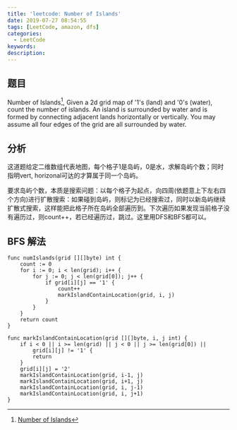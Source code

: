 ```yaml
---
title: 'leetcode: Number of Islands'
date: 2019-07-27 08:54:55
tags: [LeetCode, amazon, dfs]
categories:
  - LeetCode
keywords:
description:
---
```


## 题目

Number of Islands[^1], Given a 2d grid map of '1's (land) and '0's (water), count the number of islands. An island is surrounded by water and is formed by connecting adjacent lands horizontally or vertically. You may assume all four edges of the grid are all surrounded by water.

## 分析

这道题给定二维数组代表地图，每个格子1是岛屿，0是水，求解岛屿个数；同时指明vert, horizonal可达的才算属于同一个岛屿。

要求岛屿个数，本质是搜索问题：以每个格子为起点，向四周(依题意上下左右四个方向)进行扩散搜索：如果碰到岛屿，则标记为已经搜索过，同时以新岛屿继续扩散式搜索，这样能把此格子所在岛屿全部遍历到。下次遍历如果发现当前格子没有遍历过，则count++，若已经遍历过，跳过。这里用DFS和BFS都可以。

## BFS 解法

```golang
func numIslands(grid [][]byte) int {
    count := 0
    for i := 0; i < len(grid); i++ {
        for j := 0; j < len(grid[0]); j++ {
            if grid[i][j] == '1' {
                count++
                markIslandContainLocation(grid, i, j)
            }
        }
    }
    return count
}

func markIslandContainLocation(grid [][]byte, i, j int) {
    if i < 0 || i >= len(grid) || j < 0 || j >= len(grid[0]) ||
        grid[i][j] != '1' {
        return
    }
    grid[i][j] = '2'
    markIslandContainLocation(grid, i-1, j)
    markIslandContainLocation(grid, i+1, j)
    markIslandContainLocation(grid, i, j-1)
    markIslandContainLocation(grid, i, j+1)
}
```


[^1]: [Number of Islands](https://leetcode.com/problems/number-of-islands/)